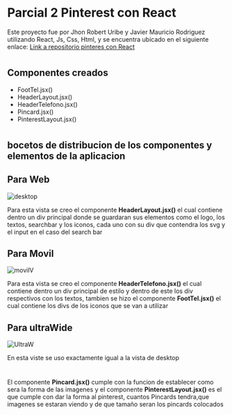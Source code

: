 # Parcial 2 Pinterest con React

Este proyecto fue por Jhon Robert Uribe y Javier Mauricio Rodriguez utilizando React, Js, Css, Html, y se encuentra ubicado en el siguiente enlace: [Link a repositorio pinteres con React ](https://github.com/JMRodriguezV98/Pinterest-React-Parcial.git)

#

## Componentes creados
* FootTel.jsx()
* HeaderLayout.jsx()
* HeaderTelefono.jsx()
* Pincard.jsx()
* PinterestLayout.jsx()

#

## bocetos de distribucion de los componentes y elementos de la aplicacion
## Para Web

![desktop](https://user-images.githubusercontent.com/89543370/137224547-c0c8558b-f9aa-41a8-8ef2-3742f4c1880c.png)

Para esta vista se creo el componente **HeaderLayout.jsx()** el cual contiene dentro un div principal donde se guardaran sus elementos como el logo, los textos, searchbar y los iconos, cada uno con su div que contendra los svg y el input en el caso del search bar

## Para Movil

![movilV](https://user-images.githubusercontent.com/89543370/137225013-126c098e-372a-47fc-ad54-bdeee7f6d29a.png)

Para esta vista se creo el componente **HeaderTelefono.jsx()** el cual contiene dentro un div principal de estilo y dentro de este los div respectivos con los textos, tambien se hizo el componente **FootTel.jsx()** el cual contiene los divs de los iconos que se van a utilizar

## Para ultraWide

![UltraW](https://user-images.githubusercontent.com/89543370/137225185-9e1f63ea-4e33-4f3b-b319-5a15db05aa43.png)

En esta viste se uso exactamente igual a la vista de desktop

#

El componente **Pincard.jsx()** cumple con la funcion de establecer como sera la forma de las imagenes y el componente **PinterestLayout.jsx()** es el que cumple con dar la forma al pinterest, cuantos Pincards tendra,que imagenes se estaran viendo y de que tamaño seran los pincards colocados
